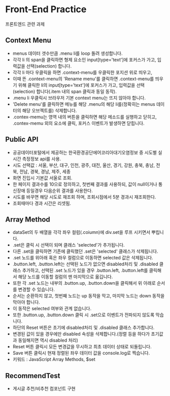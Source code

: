 # Front-End Practice
프론트엔드 관련 과제

## Context Menu
- menus 데이터 갯수만큼 .menu li를 loop 돌려 생성합니다.
- 각각 li 의 span을 클릭하면 형제 요소인 input[type='text']에 포커스가 가고, 입력값을 선택(selection) 합니다.
- 각각 li 마다 우클릭을 하면 .context-menu를 우클릭한 포지션 위로 띄우고, 
- 이때 뜬 .context-menu의 'Rename menu'를 클릭하면 .context-menu를 띄우기 위해 클릭한 li의 input[type='text']에 포커스가 가고, 입력값을 선택(selection) 합니다(.item 내의 span 클릭과 동일 동작).
- .menu li 우클릭시 브라우저 기본 context menu는 뜨지 않아야 합니다.
- 'Delete menu'를 클릭하면 메뉴를 해당 .menu의 해당 li를(정확히는 menus 데이터의 해당 오브젝트를) 삭제합니다.
- .contex-memu는 영역 내의 버튼을 클릭하면 해당 메소드를 실행하고 닫히고, .contex-memu 외의 요소에 클릭, 포커스 이벤트가 발생하면 닫힙니다.


## Public API
- 공공데이터포털에서 제공하는 한국환경공단에어코리아대기오염정보 중 시도별 실시간 측정정보 api를 사용.
- 시도 선택값 : 서울, 부산, 대구, 인천, 광주, 대전, 울산, 경기, 강원, 충북, 충남, 전북, 전남, 경북, 경남, 제주, 세종
- 화면 진입시 기본값 서울로 조회.
- 한 페이지 결과수를 10으로 정의하고, 첫번째 결과를 사용하되, 값이 null이거나 통신장애 등일경우 다음순위 결과를 사용한다.
- 시도를 바꾸면 해당 시도로 재조회 하며, 조회시점에서 5분 경과시 재조회한다.
- 조회때마다 경과 시간은 리셋됨.


## Array Method
- dataSet의 두 배열을 각각 좌우 컬럼(.coiumn)에 div.set을 루프 시키면서 뿌립니다.
- .set은 클릭 시 선택이 되며 클래스 'selected'가 추가됩니다.
- 다른 .set을 클릭하면 기존에 클릭했던 .set은 'selected' 클래스가 삭제됩니다.
- .set 노드를 위아래 혹은 좌우 컬럼으로 이동하면 selected 값은 삭제됩니다.
- .button.left, .button.left는 선택된 노드가 없으면 disabled처리 및 .disabled 클래스 추가하고, 선택된 .set 노드가 있을 경우 .button.left, .button.left를 클릭해서 해당 노드를 이동할 컬럼의 맨 마지막으로 옮깁니다.
- 또한 각 .set 노드는 내부의 .button.up, .button.down을 클릭해서 위 아래로 순서를 변경할 수 있습니다.
- 순서는 순환하지 않고, 첫번째 노드는 up 동작을 막고, 마지막 노드는 down 동작을 막아야 합니다.
- 이 동작은 selected 여부와 관계 없습니다.
- 또한 .button.up, .button.down 클릭 시 .set으로 이벤트가 전파되지 않도록 막습니다.
- 하단의 Reset 버튼은 초기에 disabled처리 및 .disabled 클래스 추가합니다.
- 변경된 값이 있을 경우에만 disabled 속성을 삭제합니다.(정렬 등을 하다가 초기값과 동일해지면 역시 disabled 처리)
- Reset 버튼 클릭시 모든 변경값을 무시하고 최초 데이터 상태로 되돌립니다.
- Save 버튼 클릭시 현재 정렬된 좌우 데이터 값을 console.log로 찍습니다.
- 키워드 : JavaScript Array Methods, $set


## RecommendTest
- 게시글 추천/비추천 컴포넌트 구현